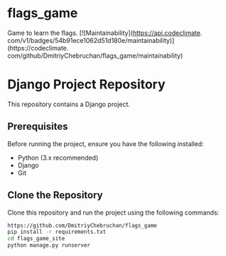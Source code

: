 # flags_game
Game to learn the flags.
[![Maintainability](https://api.codeclimate.
com/v1/badges/54b91ece1062d51d180e/maintainability)](https://codeclimate.
com/github/DmitriyChebruchan/flags_game/maintainability)
# Django Project Repository

This repository contains a Django project.

## Prerequisites

Before running the project, ensure you have the following installed:

- Python (3.x recommended)
- Django
- Git

## Clone the Repository

Clone this repository and run the project using the following commands:

```bash
https://github.com/DmitriyChebruchan/flags_game
pip install -r requirements.txt
cd flags_game_site
python manage.py runserver
